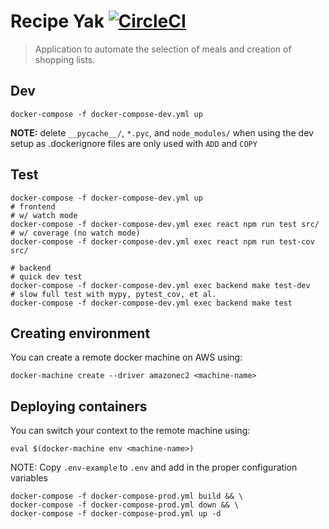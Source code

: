 # Recipe Yak [![CircleCI](https://circleci.com/gh/chdsbd/recipeyak.svg?style=svg&circle-token=6a3a7cfa1b08a293ddfe600500830b75347f0957)](https://circleci.com/gh/chdsbd/recipeyak)
> Application to automate the selection of meals and creation of shopping lists.

## Dev

```
docker-compose -f docker-compose-dev.yml up
```

**NOTE:** delete `__pycache__/`, `*.pyc`, and `node_modules/` when using the dev
setup as .dockerignore files are only used with `ADD` and `COPY`

## Test

```
docker-compose -f docker-compose-dev.yml up
# frontend
# w/ watch mode
docker-compose -f docker-compose-dev.yml exec react npm run test src/
# w/ coverage (no watch mode)
docker-compose -f docker-compose-dev.yml exec react npm run test-cov src/

# backend
# quick dev test
docker-compose -f docker-compose-dev.yml exec backend make test-dev
# slow full test with mypy, pytest_cov, et al.
docker-compose -f docker-compose-dev.yml exec backend make test
```

## Creating environment
You can create a remote docker machine on AWS using:
```
docker-machine create --driver amazonec2 <machine-name>
```

## Deploying containers
You can switch your context to the remote machine using:
```
eval $(docker-machine env <machine-name>)
```
NOTE: Copy `.env-example` to `.env` and add in the proper configuration variables
```
docker-compose -f docker-compose-prod.yml build && \
docker-compose -f docker-compose-prod.yml down && \
docker-compose -f docker-compose-prod.yml up -d
```

[0]: https://docs.docker.com/engine/reference/builder/#dockerignore-file
